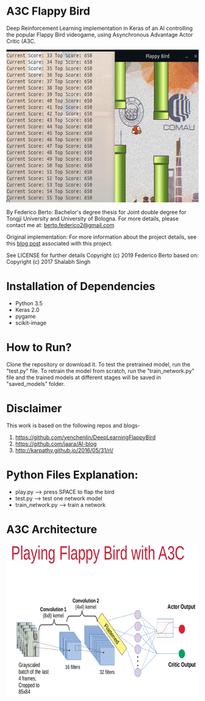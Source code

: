 # A3C Flappy Bird

Deep Reinforcement Learning implementation in Keras of an AI controlling the popular Flappy Bird videogame, using Asynchronous Advantage Actor Critic (A3C.

<p align="center">
  <img src="https://github.com/Juju-botu/a3c-flappy-bird/blob/master/assets/sprites/FlappyBackground.png" height = 400>
</p>

By Federico Berto: 
Bachelor's degree thesis for Joint double degree for Tongji University and University of Bologna. For more details, please contact me at: berto.federico2@gmail.com


Original implementation:
For more information about the project details, see this [blog post](https://shalabhsingh.github.io/Deep-RL-Flappy-Bird/) associated with this project.

See LICENSE for further details
Copyright (c) 2019 Federico Berto
based on:
Copyright (c) 2017 Shalabh Singh

# Installation of Dependencies
* Python 3.5
* Keras 2.0
* pygame 
* scikit-image

# How to Run?
Clone the repository or download it. To test the pretrained model, run the "test.py" file. To retrain the model from scratch, run the "train_network.py" file and the trained models at different stages will be saved in "saved_models" folder.

# Disclaimer
This work is based on the following repos and blogs-

1. https://github.com/yenchenlin/DeepLearningFlappyBird
2. https://github.com/jaara/AI-blog
3. http://karpathy.github.io/2016/05/31/rl/


# Python Files Explanation:

* play.py --> press SPACE to flap the bird
* test.py --> test one network model
* train_network.py --> train a network

# A3C Architecture

<p align="center">
  <img src="https://github.com/Juju-botu/a3c-flappy-bird/blob/master/assets/sprites/A3C%20Architecture.png" height = 400>
</p>
